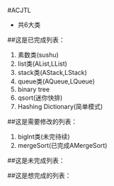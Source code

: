 #ACJTL
* 共6大类

##这是已完成列表：
1. 素数类(sushu)
2. list类(AList,LList)
3. stack类(AStack,LStack)
4. queue类(AQueue,LQueue)
5. binary tree
6. qsort(迷你快排)
7. Hashing Dictionary(简单模式)

##这是需要修改的列表：
1. bigInt类(未完待续)
2. mergeSort(已完成AMergeSort)

##这是未完成列表：


##这是想完成的列表：